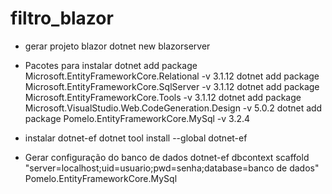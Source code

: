 # filtro_blazor

- gerar projeto blazor
dotnet new blazorserver

- Pacotes para instalar
dotnet add package Microsoft.EntityFrameworkCore.Relational -v 3.1.12
dotnet add package Microsoft.EntityFrameworkCore.SqlServer -v 3.1.12
dotnet add package Microsoft.EntityFrameworkCore.Tools -v 3.1.12
dotnet add package Microsoft.VisualStudio.Web.CodeGeneration.Design -v 5.0.2
dotnet add package Pomelo.EntityFrameworkCore.MySql -v 3.2.4 

- instalar dotnet-ef
dotnet tool install --global dotnet-ef

- Gerar configuração do banco de dados
dotnet-ef dbcontext scaffold "server=localhost;uid=usuario;pwd=senha;database=banco de dados" Pomelo.EntityFrameworkCore.MySql


